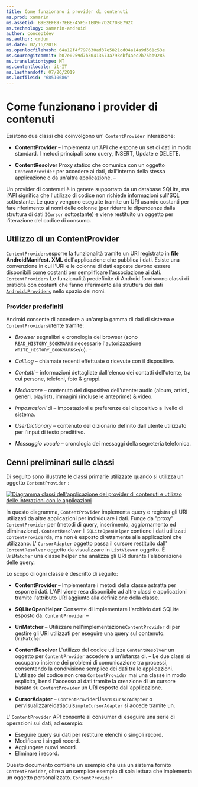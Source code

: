 ```yaml
---
title: Come funzionano i provider di contenuti
ms.prod: xamarin
ms.assetid: B9E2EF89-7EBE-45F5-1ED9-7D2C70BE792C
ms.technology: xamarin-android
author: conceptdev
ms.author: crdun
ms.date: 02/16/2018
ms.openlocfilehash: 64a12f4f797630ad37e5821cd04a14a9d561c53e
ms.sourcegitcommit: b07e0259d7b30413673a793ebf4aec2b75bb9285
ms.translationtype: MT
ms.contentlocale: it-IT
ms.lasthandoff: 07/26/2019
ms.locfileid: "68510686"
---
```

# <a name="how-content-providers-work"></a>Come funzionano i provider di contenuti

Esistono due classi che coinvolgono un' `ContentProvider` interazione:

- **ContentProvider** &ndash; Implementa un'API che espone un set di dati in modo standard. I metodi principali sono query, INSERT, Update e DELETE.

- **ContentResolver** Proxy statico che comunica con un oggetto `ContentProvider` per accedere ai dati, dall'interno della stessa applicazione o da un'altra applicazione. &ndash;

Un provider di contenuti è in genere supportato da un database SQLite, ma l'API significa che l'utilizzo di codice non richiede informazioni sull'SQL sottostante. Le query vengono eseguite tramite un URI usando costanti per fare riferimento ai nomi delle colonne (per ridurre le dipendenze dalla struttura di dati `ICursor` sottostante) e viene restituito un oggetto per l'iterazione del codice di consumo.


## <a name="consuming-a-contentprovider"></a>Utilizzo di un ContentProvider

`ContentProviders`esporre la funzionalità tramite un URI registrato in **file AndroidManifest. XML** dell'applicazione che pubblica i dati. Esiste una convenzione in cui l'URI e le colonne di dati esposte devono essere disponibili come costanti per semplificare l'associazione ai dati. `ContentProviders` Le funzionalità predefinite di Android forniscono classi di praticità con costanti che fanno riferimento alla struttura dei dati [`Android.Providers`](xref:Android.Provider) nello spazio dei nomi.



### <a name="built-in-providers"></a>Provider predefiniti

Android consente di accedere a un'ampia gamma di dati di sistema e `ContentProviders`utente tramite:

- *Browser* segnalibri e cronologia del browser (sono `READ_HISTORY_BOOKMARKS` necessarie l'autorizzazione `WRITE_HISTORY_BOOKMARKS`e/o). &ndash;

- *CallLog* &ndash; chiamate recenti effettuate o ricevute con il dispositivo.

- *Contatti* &ndash; informazioni dettagliate dall'elenco dei contatti dell'utente, tra cui persone, telefoni, foto & gruppi.

- *Mediastore* &ndash; contenuto del dispositivo dell'utente: audio (album, artisti, generi, playlist), immagini (incluse le anteprime) & video.

- *Impostazioni* di &ndash; impostazioni e preferenze del dispositivo a livello di sistema.

- *UserDictionary* &ndash; contenuto del dizionario definito dall'utente utilizzato per l'input di testo predittivo.

- *Messaggio vocale* &ndash; cronologia dei messaggi della segreteria telefonica.



## <a name="classes-overview"></a>Cenni preliminari sulle classi

Di seguito sono illustrate le classi primarie utilizzate quando si utilizza un oggetto `ContentProvider` :

[![Diagramma classi dell'applicazione del provider di contenuti e utilizzo delle interazioni con le applicazioni](how-it-works-images/classdiagram1.png)](how-it-works-images/classdiagram1.png#lightbox)

In questo diagramma, `ContentProvider` implementa query e registra gli URI utilizzati da altre applicazioni per individuare i dati. Funge da "proxy" `ContentProvider` per (metodi di query, inserimento, aggiornamento ed eliminazione). `ContentResolver` Il `SQLiteOpenHelper` contiene i dati utilizzati `ContentProvider`da, ma non è esposto direttamente alle applicazioni che utilizzano.
L' `CursorAdapter` oggetto passa il cursore restituito dall' `ContentResolver` oggetto da visualizzare in `ListView`un oggetto. È `UriMatcher` una classe helper che analizza gli URI durante l'elaborazione delle query.

Lo scopo di ogni classe è descritto di seguito:

- **ContentProvider** &ndash; Implementare i metodi della classe astratta per esporre i dati. L'API viene resa disponibile ad altre classi e applicazioni tramite l'attributo URI aggiunto alla definizione della classe.

- **SQLiteOpenHelper** Consente di implementare l'archivio dati SQLite esposto da. `ContentProvider` &ndash;

- **UriMatcher** &ndash; Utilizzare nell'implementazione`ContentProvider` di per gestire gli URI utilizzati per eseguire una query sul contenuto. `UriMatcher`

- **ContentResolver** L'utilizzo del codice utilizza `ContentResolver` un oggetto per `ContentProvider` accedere a un'istanza di. &ndash; Le due classi si occupano insieme dei problemi di comunicazione tra processi, consentendo la condivisione semplice dei dati tra le applicazioni. L'utilizzo del codice non crea `ContentProvider` mai una classe in modo esplicito, bensì l'accesso ai dati tramite la creazione di un cursore basato su `ContentProvider` un URI esposto dall'applicazione.

- **CursorAdapter** &ndash; `ContentProvider`Usare `CursorAdapter` o pervisualizzareidatiacui`SimpleCursorAdapter` si accede tramite un.

L' `ContentProvider` API consente ai consumer di eseguire una serie di operazioni sui dati, ad esempio:

-  Eseguire query sui dati per restituire elenchi o singoli record.
-  Modificare i singoli record.
-  Aggiungere nuovi record.
-  Eliminare i record.

Questo documento contiene un esempio che usa un sistema fornito `ContentProvider`, oltre a un semplice esempio di sola lettura che implementa un oggetto personalizzato. `ContentProvider`

